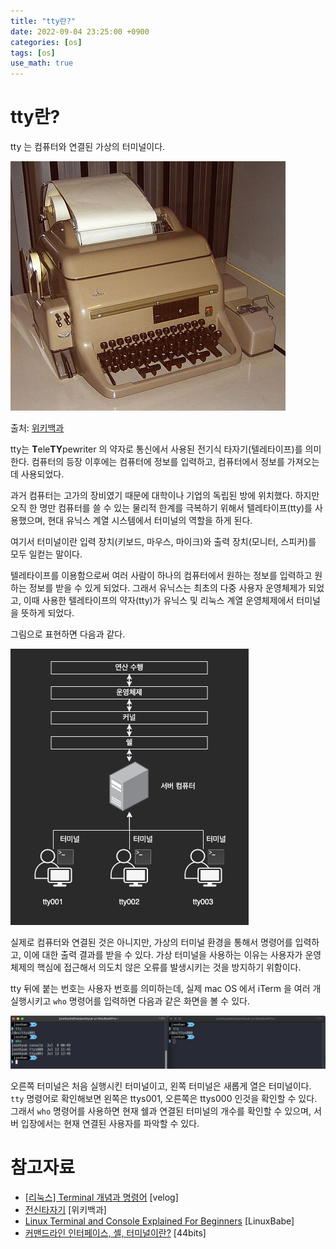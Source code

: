 ```yaml
---
title: "tty란?"
date: 2022-09-04 23:25:00 +0900
categories: [os]
tags: [os]
use_math: true
---
```


# tty란?

tty 는 컴퓨터와 연결된 가상의 터미널이다.

![tty](/assets/images/2022/2022-09-04-what-is-tty/tty.jpeg)

출처: [위키백과](https://ko.wikipedia.org/wiki/%EC%A0%84%EC%8B%A0%ED%83%80%EC%9E%90%EA%B8%B0)

tty는 **T**ele**TY**pewriter 의 약자로 통신에서 사용된 전기식 타자기(텔레타이프)를 의미한다. 컴퓨터의 등장 이후에는 컴퓨터에 정보를 입력하고, 컴퓨터에서 정보를 가져오는데 사용되었다.

과거 컴퓨터는 고가의 장비였기 때문에 대학이나 기업의 독립된 방에 위치했다. 하지만 오직 한 명만 컴퓨터를 쓸 수 있는 물리적 한계를 극복하기 위해서 텔레타이프(tty)를 사용했으며, 현대 유닉스 계열 시스템에서 터미널의 역할을 하게 된다.

여기서 터미널이란 입력 장치(키보드, 마우스, 마이크)와 출력 장치(모니터, 스피커)를 모두 일컫는 말이다.

텔레타이프를 이용함으로써 여러 사람이 하나의 컴퓨터에서 원하는 정보를 입력하고 원하는 정보를 받을 수 있게 되었다. 그래서 유닉스는 최초의 다중 사용자 운영체제가 되었고, 이때 사용한 텔레타이프의 약자(tty)가 유닉스 및 리눅스 계열 운영체제에서 터미널을 뜻하게 되었다.

그림으로 표현하면 다음과 같다.

![1](/assets/images/2022/2022-09-04-what-is-tty/1.png)

실제로 컴퓨터와 연결된 것은 아니지만, 가상의 터미널 환경을 통해서 명령어를 입력하고, 이에 대한 출력 결과를 받을 수 있다. 가상 터미널을 사용하는 이유는 사용자가 운영체제의 핵심에 접근해서 의도치 않은 오류를 발생시키는 것을 방지하기 위함이다.

tty 뒤에 붙는 번호는 사용자 번호를 의미하는데, 실제 mac OS 에서 iTerm 을 여러 개 실행시키고 `who` 명령어를 입력하면 다음과 같은 화면을 볼 수 있다.

![2](/assets/images/2022/2022-09-04-what-is-tty/2.png)

오른쪽 터미널은 처음 실행시킨 터미널이고, 왼쪽 터미널은 새롭게 열은 터미널이다. `tty` 명령어로 확인해보면 왼쪽은 ttys001, 오른쪽은 ttys000 인것을 확인할 수 있다. 그래서 `who` 명령어를 사용하면 현재 쉘과 연결된 터미널의 개수를 확인할 수 있으며, 서버 입장에서는 현재 연결된 사용자를 파악할 수 있다.

# 참고자료

- [[리눅스] Terminal 개념과 명령어](https://velog.io/@ginee_park/%EB%A6%AC%EB%88%85%EC%8A%A4-Terminal-%EA%B0%9C%EB%85%90%EA%B3%BC-%EB%AA%85%EB%A0%B9%EC%96%B4-tty) [velog]
- [전신타자기](https://ko.wikipedia.org/wiki/%EC%A0%84%EC%8B%A0%ED%83%80%EC%9E%90%EA%B8%B0) [위키백과]
- [Linux Terminal and Console Explained For Beginners](https://www.linuxbabe.com/command-line/linux-terminal) [LinuxBabe]
- [커맨드라인 인터페이스, 셸, 터미널이란?](https://www.44bits.io/ko/keyword/command-line-interface-cli-shell-and-terminal) [44bits]
